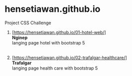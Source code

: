 # hensetiawan.github.io
Project CSS Challenge

1. [https://hensetiawan.github.io/01-hotel-web/]  
   **Nginep**  
    langing page hotel with bootstrap 5  
   <br/>

2. [https://hensetiawan.github.io/02-trafalgar-healthcare/]  
   **Trafalgar**  
    langing page health care with bootstrap 5  
   <br/>

